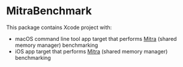# MitraBenchmark 

This package contains Xcode project with:
- macOS command line tool app target that performs [Mitra](https://github.com/SergeBouts/Mitra) (shared memory manager) benchmarking
- iOS app target that performs [Mitra](https://github.com/SergeBouts/Mitra) (shared memory manager) benchmarking
